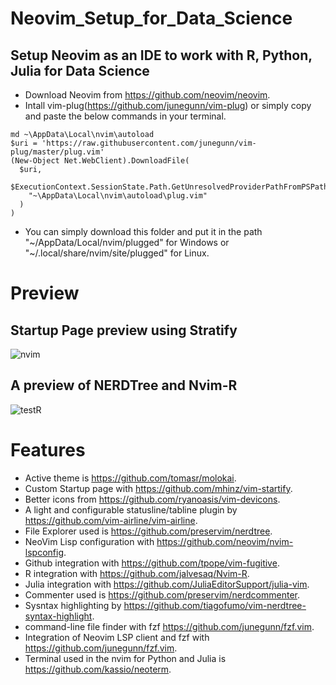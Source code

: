 # Neovim_Setup_for_Data_Science
## Setup Neovim as an IDE to work with R, Python, Julia for Data Science
* Download Neovim from https://github.com/neovim/neovim.
* Intall vim-plug(https://github.com/junegunn/vim-plug) or simply copy and paste the below commands in your terminal.
```
md ~\AppData\Local\nvim\autoload
$uri = 'https://raw.githubusercontent.com/junegunn/vim-plug/master/plug.vim'
(New-Object Net.WebClient).DownloadFile(
  $uri,
  $ExecutionContext.SessionState.Path.GetUnresolvedProviderPathFromPSPath(
    "~\AppData\Local\nvim\autoload\plug.vim"
  )
)
```

* You can simply download this folder and put it in the path "~/AppData/Local/nvim/plugged" for Windows or "~/.local/share/nvim/site/plugged" for Linux.

# Preview
## Startup Page preview using Stratify
![nvim](https://user-images.githubusercontent.com/42490023/135728595-beb8556b-a2aa-4ec4-ba44-f058f591f451.jpg)
## A preview of NERDTree and Nvim-R
![testR](https://user-images.githubusercontent.com/42490023/135729956-18db7c28-9cd5-40bf-a91a-9662fc091268.jpg)

# Features
* Active theme is https://github.com/tomasr/molokai.
* Custom Startup page with https://github.com/mhinz/vim-startify.
* Better icons from https://github.com/ryanoasis/vim-devicons.
* A light and configurable statusline/tabline plugin by https://github.com/vim-airline/vim-airline.
* File Explorer used is https://github.com/preservim/nerdtree.
* NeoVim Lisp configuration with https://github.com/neovim/nvim-lspconfig.
* Github integration with https://github.com/tpope/vim-fugitive.
* R integration with https://github.com/jalvesaq/Nvim-R.
* Julia integration with https://github.com/JuliaEditorSupport/julia-vim.
* Commenter used is https://github.com/preservim/nerdcommenter.
* Sysntax highlighting by https://github.com/tiagofumo/vim-nerdtree-syntax-highlight.
* command-line file finder with fzf https://github.com/junegunn/fzf.vim.
* Integration of Neovim LSP client and fzf with https://github.com/junegunn/fzf.vim.
* Terminal used in the nvim for Python and Julia is https://github.com/kassio/neoterm. 

